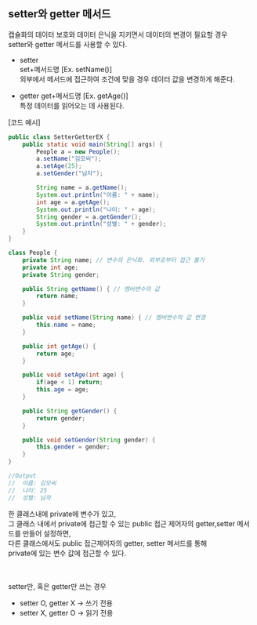## setter와 getter 메서드
캡슐화의 데이터 보호와 데이터 은닉을 지키면서 데이터의 변경이 필요할 경우 <br>
setter와 getter 메서드를 사용할 수 있다.

- setter <br>
set+메서드명 [Ex. setName()] <br>
외부에서 메서드에 접근하여 조건에 맞을 경우 데이터 값을 변경하게 해준다.

- getter
get+메서드명 [Ex. getAge()] <br>
특정 데이터를 읽어오는 데 사용된다.

[코드 예시]

```java
public class SetterGetterEX {
    public static void main(String[] args) {
        People a = new People();
        a.setName("김모씨");
        a.setAge(25);
        a.setGender("남자");

        String name = a.getName();
        System.out.println("이름: " + name);
        int age = a.getAge();
        System.out.println("나이: " + age);
        String gender = a.getGender();
        System.out.println("성별: " + gender);
    }
}

class People {
    private String name; // 변수의 은닉화. 외부로부터 접근 불가
    private int age;
    private String gender;

    public String getName() { // 멤버변수의 값
        return name;
    }

    public void setName(String name) { // 멤버변수의 값 변경
        this.name = name;
    }

    public int getAge() {
        return age;
    }

    public void setAge(int age) {
        if(age < 1) return;
        this.age = age;
    }

    public String getGender() {
        return gender;
    }

    public void setGender(String gender) {
        this.gender = gender;
    }
}

//Output
//  이름: 김모씨
//  나이: 25
//  성별: 남자
```

한 클래스내에 private에 변수가 있고, <br>
그 클래스 내에서 private에 접근할 수 있는 public 접근 제어자의 getter,setter 메서드를 만들어 설정하면, <br>
다른 클래스에서도 public 접근제어자의 getter, setter 메서드를 통해 <br>private에 있는 변수 값에 접근할 수 있다.

<br><br>
setter만, 혹은 getter만 쓰는 경우
- setter O, getter X   → 쓰기 전용
- setter X, getter O   → 읽기 전용
